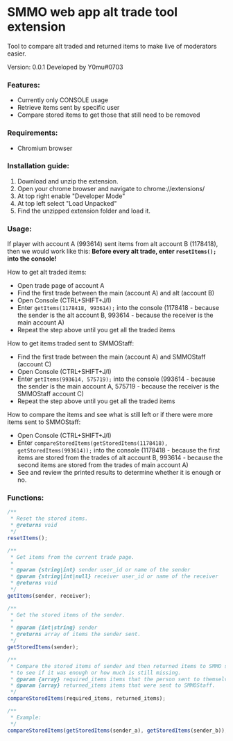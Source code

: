 # SMMO web app alt trade tool extension
Tool to compare alt traded and returned items to make live of moderators easier.

Version: 0.0.1
Developed by Y0mu#0703

### Features:
- Currently only CONSOLE usage
- Retrieve items sent by specific user
- Compare stored items to get those that still need to be removed

### Requirements:
- Chromium browser

### Installation guide:
1. Download and unzip the extension.
2. Open your chrome browser and navigate to chrome://extensions/
3. At top right enable "Developer Mode"
4. At top left select "Load Unpacked"
5. Find the unzipped extension folder and load it.

### Usage:
If player with account A (993614) sent items from alt account B (1178418), then we would work like this:
**Before every alt trade, enter `resetItems();` into the console!**

How to get alt traded items:
- Open trade page of account A
- Find the first trade between the main (account A) and alt (account B)
- Open Console (CTRL+SHIFT+J/I)
- Enter `getItems(1178418, 993614);` into the console (1178418 - because the sender is the alt account B, 993614 - because the receiver is the main account A)
- Repeat the step above until you get all the traded items

How to get items traded sent to SMMOStaff:
- Find the first trade between the main (account A) and SMMOStaff (account C)
- Open Console (CTRL+SHIFT+J/I)
- Enter `getItems(993614, 575719);` into the console (993614 - because the sender is the main account A, 575719 - because the receiver is the SMMOStaff account C)
- Repeat the step above until you get all the traded items

How to compare the items and see what is still left or if there were more items sent to SMMOStaff:
- Open Console (CTRL+SHIFT+J/I)
- Enter `compareStoredItems(getStoredItems(1178418), getStoredItems(993614));` into the console (1178418 - because the first items are stored from the trades of alt account B, 993614 - because the second items are stored from the trades of main account A)
- See and review the printed results to determine whether it is enough or no.

### Functions:
```js
/**
 * Reset the stored items.
 * @returns void
 */
resetItems();
```

```js
/**
 * Get items from the current trade page.
 *
 * @param {string|int} sender user_id or name of the sender
 * @param {string|int|null} receiver user_id or name of the receiver
 * @returns void
 */
getItems(sender, receiver);
```

```js
/**
 * Get the stored items of the sender.
 * 
 * @param {int|string} sender 
 * @returns array of items the sender sent.
 */
getStoredItems(sender);
```

```js
/**
 * Compare the stored items of sender and then returned items to SMMO staff
 * to see if it was enough or how much is still missing.
 * @param {array} required_items items that the person sent to themselves.
 * @param {array} returned_items items that were sent to SMMOStaff.
 */
compareStoredItems(required_items, returned_items);

/**
 * Example:
 */
compareStoredItems(getStoredItems(sender_a), getStoredItems(sender_b));
```